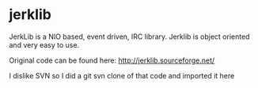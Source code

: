 jerklib
=======

JerkLib is a NIO based, event driven, IRC library. Jerklib is object oriented and very easy to use.

Original code can be found here: http://jerklib.sourceforge.net/

I dislike SVN so I did a git svn clone of that code and imported it here

